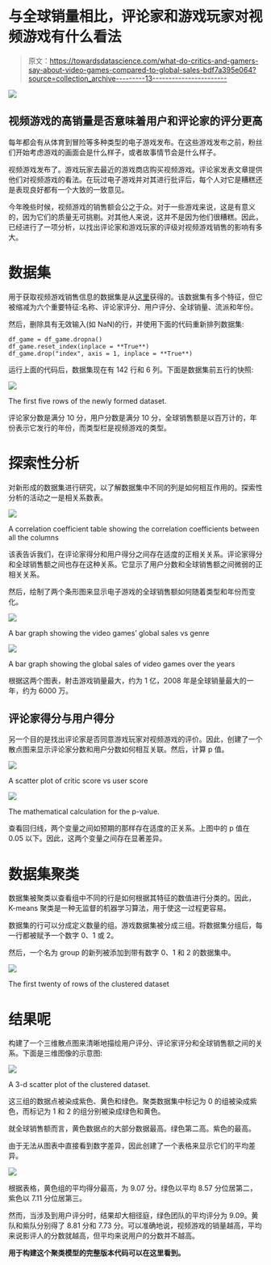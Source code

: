 # 与全球销量相比，评论家和游戏玩家对视频游戏有什么看法

> 原文：<https://towardsdatascience.com/what-do-critics-and-gamers-say-about-video-games-compared-to-global-sales-bdf7a395e064?source=collection_archive---------13----------------------->

![](img/cb65aa3baf22657799e8f3ce868942f2.png)

## 视频游戏的高销量是否意味着用户和评论家的评分更高

每年都会有从体育到冒险等多种类型的电子游戏发布。在这些游戏发布之前，粉丝们开始考虑游戏的画面会是什么样子，或者故事情节会是什么样子。

视频游戏发布了。游戏玩家去最近的游戏商店购买视频游戏。评论家发表文章提供他们对视频游戏的看法。在玩过电子游戏并对其进行批评后，每个人对它是糟糕还是表现良好都有一个大致的一致意见。

今年晚些时候，视频游戏的销售额会公之于众。对于一些游戏来说，这是有意义的，因为它们的质量无可挑剔。对其他人来说，这并不是因为他们很糟糕。因此，已经进行了一项分析，以找出评论家和游戏玩家的评级对视频游戏销售的影响有多大。

# 数据集

用于获取视频游戏销售信息的数据集是从[这里](https://www.kaggle.com/ashaheedq/video-games-sales-2019)获得的。该数据集有多个特征，但它被缩减为六个重要特征:名称、评论家评分、用户评分、全球销量、流派和年份。

然后，删除具有无效输入(如 NaN)的行，并使用下面的代码重新排列数据集:

```
df_game = df_game.dropna()
df_game.reset_index(inplace = **True**)
df_game.drop("index", axis = 1, inplace = **True**)
```

运行上面的代码后，数据集现在有 142 行和 6 列。下面是数据集前五行的快照:

![](img/13af8614f450bd5e3ea23db5587bb1e8.png)

The first five rows of the newly formed dataset.

评论家分数是满分 10 分，用户分数是满分 10 分，全球销售额是以百万计的，年份表示它发行的年份，而类型栏是视频游戏的类型。

# 探索性分析

对新形成的数据集进行研究，以了解数据集中不同的列是如何相互作用的。探索性分析的活动之一是相关系数表。

![](img/b803231b94fd9769cd91060db81469b1.png)

A correlation coefficient table showing the correlation coefficients between all the columns

该表告诉我们，在评论家得分和用户得分之间存在适度的正相关关系。评论家得分和全球销售额之间也存在这种关系。它显示了用户分数和全球销售额之间微弱的正相关关系。

然后，绘制了两个条形图来显示电子游戏的全球销售额如何随着类型和年份而变化。

![](img/fb72eebe6345e59b96221e04deb86057.png)

A bar graph showing the video games’ global sales vs genre

![](img/b7c93169ae011251855e72429520d851.png)

A bar graph showing the global sales of video games over the years

根据这两个图表，射击游戏销量最大，约为 1 亿，2008 年是全球销量最大的一年，约为 6000 万。

## 评论家得分与用户得分

另一个目的是找出评论家是否同意游戏玩家对视频游戏的评价。因此，创建了一个散点图来显示评论家分数和用户分数如何相互关联。然后，计算 p 值。

![](img/f7bb5b9d14f777711985c3b5e5e2f907.png)

A scatter plot of critic score vs user score

![](img/31adbd52024ba2e798fe40e952f38328.png)

The mathematical calculation for the p-value.

查看回归线，两个变量之间如预期的那样存在适度的正关系。上图中的 p 值在 0.05 以下。因此，这两个变量之间存在显著差异。

# 数据集聚类

数据集被聚类以查看组中不同的行是如何根据其特征的数值进行分类的。因此，K-means 聚类是一种无监督的机器学习算法，用于使这一过程更容易。

数据集的行可以分成定义数量的组。游戏数据集被分成三组。将数据集分组后，每一行都被赋予一个数字 0、1 或 2。

然后，一个名为 group 的新列被添加到带有数字 0、1 和 2 的数据集中。

![](img/39a292514e023a5ff3de5743a6b3d05e.png)

The first twenty of rows of the clustered dataset

# 结果呢

构建了一个三维散点图来清晰地描绘用户评分、评论家评分和全球销售额之间的关系。下面是三维图像的示意图:

![](img/345e9ce3186687a837d5ffe01440e6f7.png)

A 3-d scatter plot of the clustered dataset.

这三组的数据点被染成紫色、黄色和绿色。聚类数据集中标记为 0 的组被染成紫色，而标记为 1 和 2 的组分别被染成绿色和黄色。

就全球销售额而言，黄色数据点的大部分数据最高。绿色第二高。紫色的最高。

由于无法从图表中直接看到数字差异，因此创建了一个表格来显示它们的平均差异。

![](img/6d436d9efcca2a3635aa2961d3d9c1f1.png)

根据表格，黄色组的平均得分最高，为 9.07 分。绿色以平均 8.57 分位居第二，紫色以 7.11 分位居第三。

然而，当涉及到用户评分时，结果却大相径庭，绿色团队的平均评分为 9.09。黄队和紫队分别得了 8.81 分和 7.73 分。可以准确地说，视频游戏的销量越高，平均来说影评人的分数就越高，但平均来说用户的分数并不越高。

**用于构建这个聚类模型的完整版本代码可以在这里**[](https://github.com/MUbarak123-56/DataBEL/blob/master/VIDEO%20GAME%20SALES%20AND%20CRITICS'%20SCORES.ipynb)****看到。****